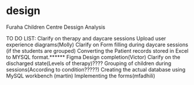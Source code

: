 # design
Furaha Children Centre Dessign Analysis


TO DO LIST:
  Clarify on therapy and daycare sessions
  Upload user experience diagrams(Molly)
  Clarify on Form filling during daycare sessions (if the students are grouped) 
  Converting the Patient records stored in Excel to MYSQL format.******
  Figma Design completion(Victor)
  Clarify on the discharged state(Levels of therapy)????
  Grouping of children during sessions(According to condition?????)
  Creating the actual database using MySQL workbench (martin)
  Implementing the forms(mfadhili)
